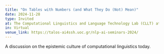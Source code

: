 ```yaml
---
title: "On Tables with Numbers (and What They Do (Not) Mean)"
date: 2024-11-28
type: Invited
at: The Computational Linguistics and Language Technology Lab (CLLT) at the University of Crete
in: Virtual
venue_link: https://talos-ai4ssh.uoc.gr/nlp-ai-seminars-2024/
---
```


A discussion on the epistemic culture of computational linguistics today.